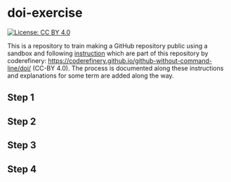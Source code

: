 # doi-exercise

[![License: CC BY 4.0](https://img.shields.io/badge/License-CC_BY_4.0-lightgrey.svg)](https://creativecommons.org/licenses/by/4.0/)

This is a repository to train making a GitHub repository public using a sandbox and following [instruction](https://coderefinery.github.io/github-without-command-line/doi/) which are part of this repository by coderefinery: https://coderefinery.github.io/github-without-command-line/doi/ (CC-BY 4.0).
The process is documented along these instructions and explanations for some term are added along the way.

## Step 1

## Step 2

## Step 3

## Step 4
